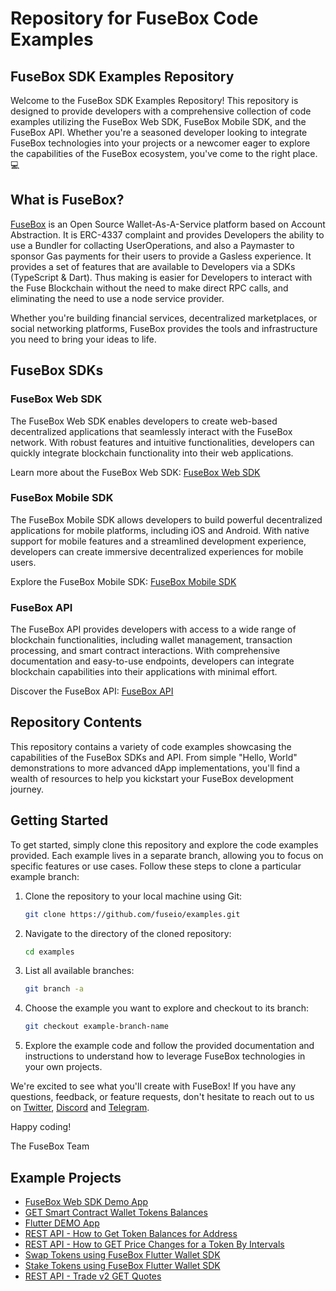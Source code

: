 # Repository for FuseBox Code Examples

## FuseBox SDK Examples Repository

Welcome to the FuseBox SDK Examples Repository! This repository is designed to provide developers with a comprehensive collection of code examples utilizing the FuseBox Web SDK, FuseBox Mobile SDK, and the FuseBox API. Whether you're a seasoned developer looking to integrate FuseBox technologies into your projects or a newcomer eager to explore the capabilities of the FuseBox ecosystem, you've come to the right place. 💻

## What is FuseBox?

[FuseBox](https://docs.fuse.io/fuse-box/getting-started) is an Open Source Wallet-As-A-Service platform based on Account Abstraction. It is ERC-4337 complaint and provides Developers the ability to use a Bundler for collacting UserOperations, and also a Paymaster to sponsor Gas payments for their users to provide a Gasless experience. It provides a set of features that are available to Developers via a SDKs (TypeScript & Dart). Thus making is easier for Developers to interact with the Fuse Blockchain without the need to make direct RPC calls, and eliminating the need to use a node service provider.

Whether you're building financial services, decentralized marketplaces, or social networking platforms, FuseBox provides the tools and infrastructure you need to bring your ideas to life.

## FuseBox SDKs

### FuseBox Web SDK

The FuseBox Web SDK enables developers to create web-based decentralized applications that seamlessly interact with the FuseBox network. With robust features and intuitive functionalities, developers can quickly integrate blockchain functionality into their web applications.

Learn more about the FuseBox Web SDK: [FuseBox Web SDK](https://www.npmjs.com/package/@fuseio/fusebox-web-sdk)

### FuseBox Mobile SDK

The FuseBox Mobile SDK allows developers to build powerful decentralized applications for mobile platforms, including iOS and Android. With native support for mobile features and a streamlined development experience, developers can create immersive decentralized experiences for mobile users.

Explore the FuseBox Mobile SDK: [FuseBox Mobile SDK](https://pub.dev/packages/fuse_wallet_sdk)

### FuseBox API

The FuseBox API provides developers with access to a wide range of blockchain functionalities, including wallet management, transaction processing, and smart contract interactions. With comprehensive documentation and easy-to-use endpoints, developers can integrate blockchain capabilities into their applications with minimal effort.

Discover the FuseBox API: [FuseBox API](https://docs.fuse.io/api-introduction/)

## Repository Contents

This repository contains a variety of code examples showcasing the capabilities of the FuseBox SDKs and API. From simple "Hello, World" demonstrations to more advanced dApp implementations, you'll find a wealth of resources to help you kickstart your FuseBox development journey.

## Getting Started

To get started, simply clone this repository and explore the code examples provided. Each example lives in a separate branch, allowing you to focus on specific features or use cases. Follow these steps to clone a particular example branch:

1. Clone the repository to your local machine using Git:

   ```bash
   git clone https://github.com/fuseio/examples.git
   ```

2. Navigate to the directory of the cloned repository:

   ```bash
   cd examples
   ```

3. List all available branches:

   ```bash
   git branch -a
   ```

4. Choose the example you want to explore and checkout to its branch:

   ```bash
   git checkout example-branch-name
   ```

5. Explore the example code and follow the provided documentation and instructions to understand how to leverage FuseBox technologies in your own projects.

We're excited to see what you'll create with FuseBox! If you have any questions, feedback, or feature requests, don't hesitate to reach out to us on [Twitter](https://twitter.com/Fuse_network), [Discord](https://discord.com/invite/jpPMeSZ) and [Telegram](https://t.me/fuseio).

Happy coding!

The FuseBox Team

## Example Projects

- [FuseBox Web SDK Demo App](https://github.com/fuseio/examples/tree/web-sdk-demo)
- [GET Smart Contract Wallet Tokens Balances](https://github.com/fuseio/examples/tree/scw-token-balance)
- [Flutter DEMO App](https://github.com/fuseio/examples/tree/flutter-demo-app)
- [REST API - How to Get Token Balances for Address](https://github.com/fuseio/examples/tree/api-address-balance)
- [REST API - How to GET Price Changes for a Token By Intervals](https://github.com/fuseio/examples/tree/api-price-changes-by-interval/api-price-changes-by-interval)
- [Swap Tokens using FuseBox Flutter Wallet SDK](https://github.com/fuseio/examples/tree/flutter-swap-tokens-app/swap_token_app)
- [Stake Tokens using FuseBox Flutter Wallet SDK](https://github.com/fuseio/examples/blob/flutter-stake-tokens-app/stake_token_app/lib/main.dart)
- [REST API - Trade v2 GET Quotes](https://github.com/fuseio/examples/tree/rest-api-guide-trade-v2)